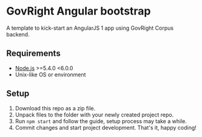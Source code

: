 # GovRight Angular bootstrap

A template to kick-start an AngularJS 1 app using GovRight Corpus backend.

## Requirements

* [Node.js](https://nodejs.org/) >=5.4.0 <6.0.0
* Unix-like OS or environment

## Setup

1. Download this repo as a zip file.
2. Unpack files to the folder with your newly created project repo.
3. Run `npm start` and follow the guide, setup process may take a while.
4. Commit changes and start project development. That's it, happy coding!
